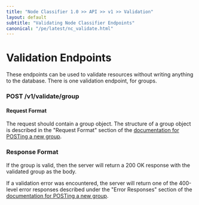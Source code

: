 ```yaml
---
title: "Node Classifier 1.0 >> API >> v1 >> Validation"
layout: default
subtitle: "Validating Node Classifier Endpoints"
canonical: "/pe/latest/nc_validate.html"
---
```


# Validation Endpoints

These endpoints can be used to validate resources without writing anything to the database.
There is one validation endpoint, for groups.

### POST /v1/validate/group

#### Request Format

The request should contain a group object.
The structure of a group object is described in the "Request Format" section of the [documentation for POSTing a new group](./nc_groups.html#post-v1groups).

### Response Format

If the group is valid, then the server will return a 200 OK response with the validated group as the body.

If a validation error was encountered, the server will return one of the 400-level error responses described under the "Error Responses" section of the [documentation for POSTing a new group](./nc_groups.html#post-v1groups).
